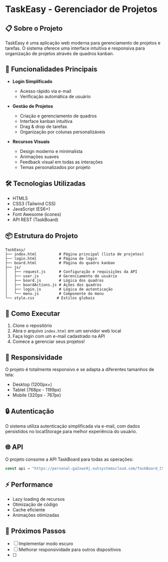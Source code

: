 # TaskEasy - Gerenciador de Projetos

## 📋 Sobre o Projeto

TaskEasy é uma aplicação web moderna para gerenciamento de projetos e tarefas. O sistema oferece uma interface intuitiva e responsiva para organização de projetos através de quadros kanban.

## 🚀 Funcionalidades Principais

- **Login Simplificado**
  - Acesso rápido via e-mail
  - Verificação automática de usuário

- **Gestão de Projetos**
  - Criação e gerenciamento de quadros
  - Interface kanban intuitiva
  - Drag & drop de tarefas
  - Organização por colunas personalizáveis

- **Recursos Visuais**
  - Design moderno e minimalista
  - Animações suaves
  - Feedback visual em todas as interações
  - Temas personalizados por projeto

## 🛠️ Tecnologias Utilizadas

- HTML5
- CSS3 (Tailwind CSS)
- JavaScript (ES6+)
- Font Awesome (ícones)
- API REST (TaskBoard)

## 📦 Estrutura do Projeto

```
TaskEasy/
├── index.html          # Página principal (lista de projetos)
├── login.html          # Página de login
├── board.html          # Página do quadro kanban
├── js/
│   ├── request.js      # Configuração e requisições da API
│   ├── user.js         # Gerenciamento de usuário
│   ├── board.js        # Lógica dos quadros
│   ├── boardActions.js # Ações dos quadros
│   ├── login.js        # Lógica de autenticação
│   └── menu.js         # Componente do menu
└── style.css          # Estilos globais
```

## 🚀 Como Executar

1. Clone o repositório
2. Abra o arquivo `index.html` em um servidor web local
3. Faça login com um e-mail cadastrado na API
4. Comece a gerenciar seus projetos!

## 📱 Responsividade

O projeto é totalmente responsivo e se adapta a diferentes tamanhos de tela:
- Desktop (1200px+)
- Tablet (768px - 1199px)
- Mobile (320px - 767px)

## 🔒 Autenticação

O sistema utiliza autenticação simplificada via e-mail, com dados persistidos no localStorage para melhor experiência do usuário.

## 🌐 API

O projeto consome a API TaskBoard para todas as operações:
```javascript
const api = "https://personal-ga2xwx9j.outsystemscloud.com/TaskBoard_CS/rest/TaskBoard/";
```

## ⚡ Performance

- Lazy loading de recursos
- Otimização de código
- Cache eficiente
- Animações otimizadas

## 🎯 Próximos Passos

- [ ] Implementar modo escuro
- [ ] Melhorar responsividade para outros dispositivos
- [ ] 

